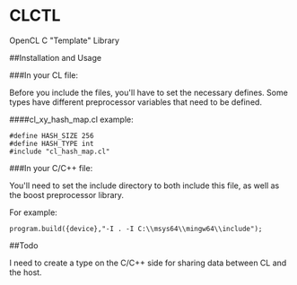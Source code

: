 # CLCTL
OpenCL C "Template" Library

##Installation and Usage

###In your CL file:

Before you include the files, you'll have to set the necessary defines. Some types have different preprocessor variables that need to be defined.

####cl_xy_hash_map.cl example:



```
#define HASH_SIZE 256
#define HASH_TYPE int
#include "cl_hash_map.cl"
```
###In your C/C++ file:

You'll need to set the include directory to both include this file, as well as the boost preprocessor library.

For example:

```
program.build({device},"-I . -I C:\\msys64\\mingw64\\include");
```

##Todo

I need to create a type on the C/C++ side for sharing data between CL and the host.
